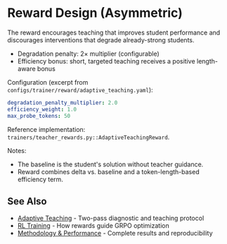 
# Reward Design (Asymmetric)

The reward encourages teaching that improves student performance and discourages interventions that degrade already-strong students.

- Degradation penalty: 2× multiplier (configurable)
- Efficiency bonus: short, targeted teaching receives a positive length-aware bonus

Configuration (excerpt from `configs/trainer/reward/adaptive_teaching.yaml`):

```yaml
degradation_penalty_multiplier: 2.0
efficiency_weight: 1.0
max_probe_tokens: 50
```

Reference implementation: `trainers/teacher_rewards.py::AdaptiveTeachingReward`.

Notes:

- The baseline is the student's solution without teacher guidance.
- Reward combines delta vs. baseline and a token-length-based efficiency term.

## See Also

- [Adaptive Teaching](adaptive-teaching.md) - Two-pass diagnostic and teaching protocol
- [RL Training](rl-training.md) - How rewards guide GRPO optimization
- [Methodology & Performance](../../README.md#methodology--performance) - Complete results and reproducibility


